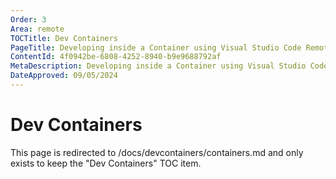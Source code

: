 ```yaml
---
Order: 3
Area: remote
TOCTitle: Dev Containers
PageTitle: Developing inside a Container using Visual Studio Code Remote Development
ContentId: 4f0942be-6808-4252-8940-b9e9688792af
MetaDescription: Developing inside a Container using Visual Studio Code Remote Development
DateApproved: 09/05/2024
---
```

# Dev Containers

This page is redirected to /docs/devcontainers/containers.md and only exists to keep the "Dev Containers" TOC item.
